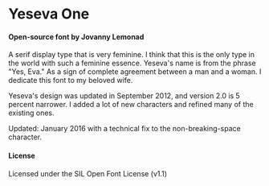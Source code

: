# Yeseva One

#### Open-source font by Jovanny Lemonad

A serif display type that is very feminine. I think that this is the only type in the world with such a feminine essence. Yeseva's name is from the phrase "Yes, Eva." As a sign of complete agreement between a man and a woman. I dedicate this font to my beloved wife.

Yeseva's design was updated in September 2012, and version 2.0 is 5 percent narrower. I added a lot of new characters and refined many of the existing ones.

Updated: January 2016 with a technical fix to the non-breaking-space character.


#### License

Licensed under the SIL Open Font License (v1.1)

